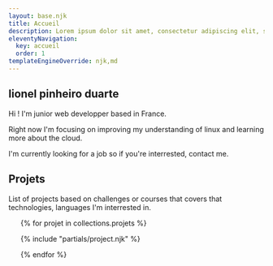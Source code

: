 ```yaml
---
layout: base.njk
title: Accueil
description: Lorem ipsum dolor sit amet, consectetur adipiscing elit, sed do eiusmod tempor incididunt ut labore et dolore magna aliqua.
eleventyNavigation:
  key: accueil
  order: 1
templateEngineOverride: njk,md
---
```

<section>
  <h1 class="heading mb">lionel pinheiro duarte</h1>
  <p>Hi ! I'm junior web developper based in France.</p>
  <p>Right now I'm focusing on improving my understanding of linux and learning more
about the cloud.</p>
  <p>I'm currently looking for a job so if you're interrested, contact me.</p>
</section>
 
<section id="experimentation">
<h2 class="sub-heading-2 mb">Projets</h2>
<p>List of projects based on challenges or courses that covers that
technologies, languages I'm interrested in.
<ul id="project_section">
{% for projet in collections.projets %}

{% include "partials/project.njk" %}

{% endfor %}

</ul>
</section>
